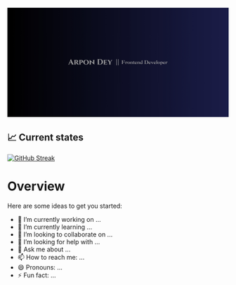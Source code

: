 ![The San Juan Mountains are beautiful!](https://raw.githubusercontent.com/arpon-dey/arpon-dey/main/gitBg.jpg "San Juan Mountains")

## 📈 Current states

[![GitHub Streak](https://github-readme-streak-stats.herokuapp.com?user=arpon-dey&theme=dark&card_width=550&background=0%2C000000%2C00053C&stroke=EBEBEB&border=4A4A4A&ring=D5D8E1&fire=EB8702&currStreakNum=EBEBEB&currStreakLabel=EB8702&sideLabels=C5C5C5)](https://git.io/streak-stats)

# Overview

Here are some ideas to get you started:

- 🔭 I’m currently working on ...
- 🌱 I’m currently learning ...
- 👯 I’m looking to collaborate on ...
- 🤔 I’m looking for help with ...
- 💬 Ask me about ...
- 📫 How to reach me: ...
- 😄 Pronouns: ...
- ⚡ Fun fact: ...
